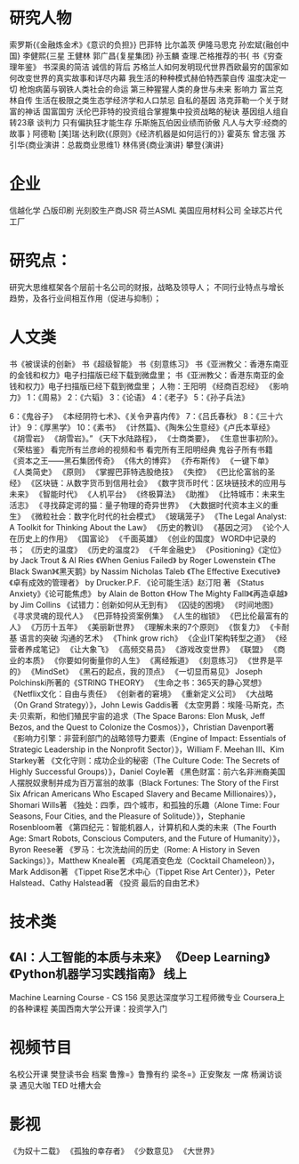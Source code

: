 
研究人物
==========================================================================
索罗斯{《金融炼金术》《意识的负担》}
巴菲特
比尔盖茨
伊隆马思克
孙宏斌{融创中国}
李健熙{三星
王健林
郭广昌{复星集团}
孙玉麟
查理.芒格推荐的书{
	书《穷查理年鉴》
	书深奥的简洁
	诚信的背后
	苏格兰人如何发明现代世界西欧最穷的国家如何改变世界的真实故事和详尽内幕
	我生活的种种模式赫伯特西蒙自传
	温度决定一切
	枪炮病菌与钢铁人类社会的命运
	第三种猩猩人类的身世与未来
	影响力
	富兰克林自传
	生活在极限之类生态学经济学和人口禁忌
	自私的基因
	洛克菲勒一个关于财富的神话
	国富国穷
	沃伦巴菲特的投资组合掌握集中投资战略的秘诀
	基因组人组自转23章
	谈判力
	只有偏执狂才能生存
	乐斯施瓦伯因业绩而骄傲
	凡人与大亨:经商的故事
}
阿德勒
[美]瑞·达利欧{《原则》《经济机器是如何运行的》}
霍英东
曾志强
苏引华{商业演讲：总裁商业思维1}
林伟贤{商业演讲}
攀登{演讲}

企业
==========================================================================
信越化学
凸版印刷
光刻胶生产商JSR
荷兰ASML
美国应用材料公司
全球芯片代工厂

研究点：
==========================================================================
研究大思维框架各个层前十名公司的财报，战略及领导人；
不同行业特点与增长趋势，及各行业间相互作用（促进与抑制）；


人文类
==========================================================================
书《被误读的创新》 
书《超级智能》 
书《刻意练习》 
书《亚洲教父：香港东南亚的金钱和权力》电子扫描版已经下载到微盘里； 
书《亚洲教父：香港东南亚的金钱和权力》电子扫描版已经下载到微盘里； 人物：王阳明 
《经商百忍经》
《影响力》
1：《周易》
2：《六韬》
3：《论语》
4：《老子》
5：《孙子兵法》

6：《鬼谷子》
《本经阴符七术》、《关令尹喜内传》
7：《吕氏春秋》
8：《三十六计》
9：《厚黑学》
10：《素书》
《计然篇》、《陶朱公生意经》《卢氏本草经》
《胡雪岩》
《胡雪岩》。”
《天下水陆路程》，
《士商类要》，
《生意世事初阶》。
《荣枯鉴》
看完所有兰彦岭的视频和书
看完所有王阳明经典
鬼谷子所有书籍
《资本之王——黑石集团传奇》
《伟大的博弈》
《乔布斯传》
《一键下单》
《人类简史》
《原则》
《掌握巴菲特选股绝技》
《失控》
《巴比伦富翁的圣经》
《区块链：从数字货币到信用社会》
《数字货币时代：区块链技术的应用与未来》
《智能时代》
《人机平台》
《终极算法》
《助推》
《比特城市：未来生活志》
《寻找薛定谔的猫：量子物理的奇异世界》
《大数据时代资本主义的重生》
《微粒社会：数字化时代的社会模式》
《玻璃笼子》
《The Legal Analyst: A Toolkit for Thinking About the Law》
《历史的教训》
《基因之河》
《论个人在历史上的作用》
《国富论》
《千面英雄》
《创业的国度》
WORD中记录的书；
《历史的温度》
《历史的温度2》
《千年金融史》
《Positioning》《定位》by Jack Trout & Al Ries
《When Genius Failed》 by Roger Lowenstein
《The Black Swan》《黑天鹅》by Nassim Nicholas Taleb
《The Effective Executive》《卓有成效的管理者》 by Drucker.P.F.
《论可能生活》赵汀阳 著
《Status Anxiety》《论可能焦虑》 by Alain de Botton
《How The Mighty Fall》《再造卓越》by Jim Collins
《试错力：创新如何从无到有》
《囚徒的困境》
《时间地图》
《寻求灵魂的现代人》
《巴菲特投资案例集》
《人生的枷锁》
《巴比伦最富有的人》
《万历十五年》
《美丽新世界》
《理解未来的7个原则》
《恢复力》
《卡耐基 语言的突破 沟通的艺术》
《Think grow rich》
《企业IT架构转型之道》
《经营者养成笔记》
《让大象飞》
《高频交易员》
《游戏改变世界》
《联盟》
《商业的本质》
《你要如何衡量你的人生》
《离经叛道》
《刻意练习》
《世界是平的》
《MindSet》
《黑石的起点，我的顶点》
《一切显而易见》
Joseph Polchinski所著的《STRING THEORY》
《生命之书：365天的静心冥想》
《Netflix文化：自由与责任》
《创新者的窘境》
《重新定义公司》
《大战略（On Grand Strategy）》，John Lewis Gaddis著 《太空男爵：埃隆·马斯克，杰夫·贝索斯，和他们殖民宇宙的追求（The Space Barons: Elon Musk, Jeff Bezos, and the Quest to Colonize the Cosmos）》，Christian Davenport著 《影响力引擎：非营利部门的战略领导力要素（Engine of Impact: Essentials of Strategic Leadership in the Nonprofit Sector）》，William F. Meehan III、Kim Starkey著 《文化守则：成功企业的秘密（The Culture Code: The Secrets of Highly Successful Groups）》，Daniel Coyle著 《黑色财富：前六名非洲裔美国人摆脱奴隶制并成为百万富翁的故事（Black Fortunes: The Story of the First Six African Americans Who Escaped Slavery and Became Millionaires）》，Shomari Wills著 《独处：四季，四个城市，和孤独的乐趣（Alone Time: Four Seasons, Four Cities, and the Pleasure of Solitude）》，Stephanie Rosenbloom著 《第四纪元：智能机器人，计算机和人类的未来（The Fourth Age: Smart Robots, Conscious Computers, and the Future of Humanity）》，Byron Reese著 《罗马：七次洗劫间的历史（Rome: A History in Seven Sackings）》，Matthew Kneale著 《鸡尾酒变色龙（Cocktail Chameleon）》，Mark Addison著 《Tippet Rise艺术中心（Tippet Rise Art Center）》，Peter Halstead、Cathy Halstead著
《投资 最后的自由艺术》

技术类
==========================================================================
《AI：人工智能的本质与未来》
《Deep Learning》
《Python机器学习实践指南》
线上
----------------------
Machine Learning Course - CS 156
吴恩达深度学习工程师微专业
Coursera上的各种课程
 美国西南大学公开课：投资学入门



视频节目
==========================================================================
名校公开课
樊登读书会
档案
鲁豫=》鲁豫有约
梁冬=》正安聚友
一席
杨澜访谈录
遇见大咖
TED
吐槽大会


影视 
==========================================================================
《为奴十二载》
《孤独的幸存者》
《少数意见》
《大世界》
